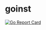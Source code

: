# goinst

[![Go Report Card](https://goreportcard.com/badge/github.com/mlctrez/goinst)](https://goreportcard.com/report/github.com/mlctrez/goinst)

